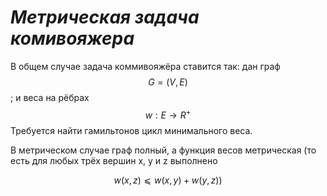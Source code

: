 #           ***Метрическая задача комивояжера***



В общем случае задача коммивояжёра ставится так:
дан граф 
$$G = (V, E)$$
   \; и веса на рёбрах 
$$w : E → R^+$$
Требуется найти гамильтонов цикл минимального веса.

В метрическом случае граф полный, а функция весов метрическая (то есть для
любых трёх вершин x, y и z выполнено 
    
$$w(x, z) ⩽ w(x, y) + w(y, z))$$
